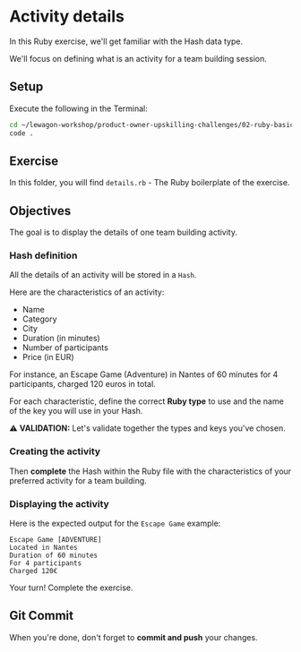 # Activity details

In this Ruby exercise, we'll get familiar with the Hash data type.

We'll focus on defining what is an activity for a team building session.

## Setup

Execute the following in the Terminal:

```bash
cd ~/lewagon-workshop/product-owner-upskilling-challenges/02-ruby-basics/03-activity-details/
code .
```

## Exercise

In this folder, you will find `details.rb` - The Ruby boilerplate of the exercise.

## Objectives

The goal is to display the details of one team building activity.

### Hash definition

All the details of an activity will be stored in a `Hash`.

Here are the characteristics of an activity:

- Name
- Category
- City
- Duration (in minutes)
- Number of participants
- Price (in EUR)

For instance, an Escape Game (Adventure) in Nantes of 60 minutes for 4 participants, charged 120 euros in total.

For each characteristic, define the correct **Ruby type** to use and the name of the key you will use in your Hash.

⚠ **VALIDATION:** Let's validate together the types and keys you've chosen.

### Creating the activity

Then **complete** the Hash within the Ruby file with the characteristics of your preferred activity for a team building.

### Displaying the activity

Here is the expected output for the `Escape Game` example:

```
Escape Game [ADVENTURE]
Located in Nantes
Duration of 60 minutes
For 4 participants
Charged 120€
```

Your turn! Complete the exercise.

## Git Commit

When you're done, don't forget to **commit and push** your changes.
